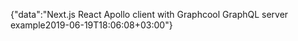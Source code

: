 {"data":"Next.js React Apollo client with Graphcool GraphQL server example2019-06-19T18:06:08+03:00"}
